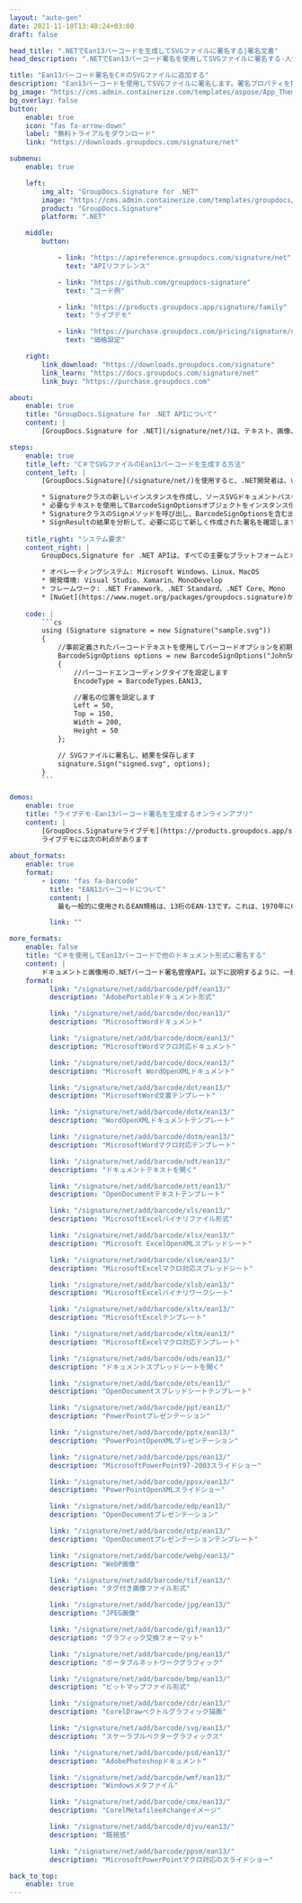 ```yaml
---
layout: "auto-gen"
date: 2021-11-10T13:40:24+03:00
draft: false

head_title: ".NETでEan13バーコードを生成してSVGファイルに署名する|署名文書"
head_description: ".NETでEan13バーコード署名を使用してSVGファイルに署名する-人気のあるビジネスドキュメントや画像ファイル形式にバーコードを追加する."

title: "Ean13バーコード署名をC＃のSVGファイルに追加する"
description: "Ean13バーコードを使用してSVGファイルに署名します。署名プロパティを操作し、ニーズに合ったドキュメント内で高度な署名オプションを設定します."
bg_image: "https://cms.admin.containerize.com/templates/aspose/App_Themes/V3/images/bg/header1.png"
bg_overlay: false
button:
    enable: true
    icon: "fas fa-arrow-down"
    label: "無料トライアルをダウンロード"
    link: "https://downloads.groupdocs.com/signature/net"

submenu:
    enable: true

    left:
        img_alt: "GroupDocs.Signature for .NET"
        image: "https://cms.admin.containerize.com/templates/groupdocs/images/product-logos/90x90-noborder/groupdocs-signature-net.png"
        product: "GroupDocs.Signature"
        platform: ".NET"

    middle:
        button:

            - link: "https://apireference.groupdocs.com/signature/net"
              text: "APIリファレンス"

            - link: "https://github.com/groupdocs-signature"
              text: "コード例"

            - link: "https://products.groupdocs.app/signature/family"
              text: "ライブデモ"

            - link: "https://purchase.groupdocs.com/pricing/signature/net"
              text: "価格設定"

    right:
        link_download: "https://downloads.groupdocs.com/signature"
        link_learn: "https://docs.groupdocs.com/signature/net"
        link_buy: "https://purchase.groupdocs.com"

about:
    enable: true
    title: "GroupDocs.Signature for .NET APIについて"
    content: |
        [GroupDocs.Signature for .NET](/signature/net/)は、テキスト、画像、バーコード、スタンプ、フォームフィールド、QRコード、メタデータなどのさまざまな署名タイプを使用してデジタルドキュメントに電子署名するネイティブ.NETAPIです。ユーザーは、PDF、Microsoft Word、Excelワークシート、PowerPointプレゼンテーション、Adobe Photoshop、メタファイル、および画像ファイル形式内のデジタル署名を追加、編集、検証、削除、および検索でき、必要に応じて署名プロパティをカスタマイズするための追加サポートがあります。

steps:
    enable: true
    title_left: "C＃でSVGファイルのEan13バーコードを生成する方法"
    content_left: |
        [GroupDocs.Signature](/signature/net/)を使用すると、.NET開発者は、いくつかの簡単な手順を実行することで、アプリケーション内のSVGファイルにEan13バーコードを簡単に追加できます。

        * Signatureクラスの新しいインスタンスを作成し、ソースSVGドキュメントパスをコンストラクターパラメーターとして渡します。
        * 必要なテキストを使用してBarcodeSignOptionsオブジェクトをインスタンス化し、EncodeTypeプロパティをEAN13に設定します。
        * SignatureクラスのSignメソッドを呼び出し、BarcodeSignOptionsを含む出力SVGファイル名を渡します。
        * SignResultの結果を分析して、必要に応じて新しく作成された署名を確認します。
        
    title_right: "システム要求"
    content_right: |
        GroupDocs.Signature for .NET APIは、すべての主要なプラットフォームとオペレーティングシステムでサポートされています。以下のコードを実行する前に、システムに次の前提条件がインストールされていることを確認してください。

        * オペレーティングシステム: Microsoft Windows、Linux、MacOS
        * 開発環境: Visual Studio、Xamarin、MonoDevelop
        * フレームワーク: .NET Framework、.NET Standard、.NET Core、Mono
        * [NuGet](https://www.nuget.org/packages/groupdocs.signature)からGroupDocs.Signaturefor.NETの最新バージョンをダウンロードします
        
    code: |
        ```cs
        using (Signature signature = new Signature("sample.svg"))
        {
            //事前定義されたバーコードテキストを使用してバーコードオプションを初期化します
            BarcodeSignOptions options = new BarcodeSignOptions("JohnSmith")
            {
                //バーコードエンコーディングタイプを設定します
                EncodeType = BarcodeTypes.EAN13,

                //署名の位置を設定します
                Left = 50,
                Top = 150,
                Width = 200,
                Height = 50
            };

            // SVGファイルに署名し、結果を保存します 
            signature.Sign("signed.svg", options);
        }
        ```
        
demos:
    enable: true
    title: "ライブデモ-Ean13バーコード署名を生成するオンラインアプリ"
    content: |
        [GroupDocs.Signatureライブデモ](https://products.groupdocs.app/signature/family)サイトにアクセスして、Ean13バーコードをSVGファイルに今すぐ追加してください。  
        ライブデモには次の利点があります
        
about_formats:
    enable: true
    format:
        - icon: "fas fa-barcode"
          title: "EAN13バーコードについて"
          content: |
            最も一般的に使用されるEAN規格は、13桁のEAN-13です。これは、1970年にGeorge J.Laurerによって開発された元の12桁のUniversalProductCode（UPC-A）規格のスーパーセットです。 EAN-13番号には、3桁のGS1プレフィックス（登録国または特殊なタイプの製品を示す）が含まれています。最初の桁が「0」のプレフィックスは、12桁のUPC-Aコードが続くことを示します。最初の2桁が「45」または「49」の接頭辞は、その後に日本の記事番号（JAN）が続くことを示します。

          link: ""

more_formats:
    enable: false
    title: "C＃を使用してEan13バーコードで他のドキュメント形式に署名する"
    content: |
        ドキュメントと画像用の.NETバーコード署名管理API。以下に説明するように、一般的なファイル形式のいくつかにバーコード署名を追加します。
    format: 
          link: "/signature/net/add/barcode/pdf/ean13/"
          description: "AdobePortableドキュメント形式"

          link: "/signature/net/add/barcode/doc/ean13/"
          description: "MicrosoftWordドキュメント"

          link: "/signature/net/add/barcode/docm/ean13/"
          description: "MicrosoftWordマクロ対応ドキュメント"

          link: "/signature/net/add/barcode/docx/ean13/"
          description: "Microsoft WordOpenXMLドキュメント"

          link: "/signature/net/add/barcode/dot/ean13/"
          description: "MicrosoftWord文書テンプレート"

          link: "/signature/net/add/barcode/dotx/ean13/"
          description: "WordOpenXMLドキュメントテンプレート"

          link: "/signature/net/add/barcode/dotm/ean13/"
          description: "MicrosoftWordマクロ対応テンプレート"       

          link: "/signature/net/add/barcode/odt/ean13/"
          description: "ドキュメントテキストを開く"

          link: "/signature/net/add/barcode/ott/ean13/"
          description: "OpenDocumentテキストテンプレート"

          link: "/signature/net/add/barcode/xls/ean13/"
          description: "MicrosoftExcelバイナリファイル形式"

          link: "/signature/net/add/barcode/xlsx/ean13/"
          description: "Microsoft ExcelOpenXMLスプレッドシート"

          link: "/signature/net/add/barcode/xlsm/ean13/"
          description: "MicrosoftExcelマクロ対応スプレッドシート"

          link: "/signature/net/add/barcode/xlsb/ean13/"
          description: "MicrosoftExcelバイナリワークシート"

          link: "/signature/net/add/barcode/xltx/ean13/"
          description: "MicrosoftExcelテンプレート"

          link: "/signature/net/add/barcode/xltm/ean13/"
          description: "MicrosoftExcelマクロ対応テンプレート"

          link: "/signature/net/add/barcode/ods/ean13/"
          description: "ドキュメントスプレッドシートを開く"

          link: "/signature/net/add/barcode/ots/ean13/"
          description: "OpenDocumentスプレッドシートテンプレート"

          link: "/signature/net/add/barcode/ppt/ean13/"
          description: "PowerPointプレゼンテーション"

          link: "/signature/net/add/barcode/pptx/ean13/"
          description: "PowerPointOpenXMLプレゼンテーション"

          link: "/signature/net/add/barcode/pps/ean13/"
          description: "MicrosoftPowerPoint97-2003スライドショー"

          link: "/signature/net/add/barcode/ppsx/ean13/"
          description: "PowerPointOpenXMLスライドショー"                              

          link: "/signature/net/add/barcode/odp/ean13/"
          description: "OpenDocumentプレゼンテーション"

          link: "/signature/net/add/barcode/otp/ean13/"
          description: "OpenDocumentプレゼンテーションテンプレート"

          link: "/signature/net/add/barcode/webp/ean13/"
          description: "WebP画像"

          link: "/signature/net/add/barcode/tif/ean13/"
          description: "タグ付き画像ファイル形式"

          link: "/signature/net/add/barcode/jpg/ean13/"
          description: "JPEG画像"

          link: "/signature/net/add/barcode/gif/ean13/"
          description: "グラフィック交換フォーマット"

          link: "/signature/net/add/barcode/png/ean13/"
          description: "ポータブルネットワークグラフィック"

          link: "/signature/net/add/barcode/bmp/ean13/"
          description: "ビットマップファイル形式"

          link: "/signature/net/add/barcode/cdr/ean13/"
          description: "CorelDrawベクトルグラフィック描画"

          link: "/signature/net/add/barcode/svg/ean13/"
          description: "スケーラブルベクターグラフィックス"

          link: "/signature/net/add/barcode/psd/ean13/"
          description: "AdobePhotoshopドキュメント"

          link: "/signature/net/add/barcode/wmf/ean13/"
          description: "Windowsメタファイル"        

          link: "/signature/net/add/barcode/cmx/ean13/"
          description: "CorelMetafileeXchangeイメージ"

          link: "/signature/net/add/barcode/djvu/ean13/"
          description: "既視感"

          link: "/signature/net/add/barcode/ppsm/ean13/"
          description: "MicrosoftPowerPointマクロ対応のスライドショー"

back_to_top:
    enable: true
---
```

